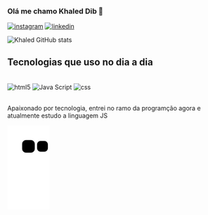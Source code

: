
### Olá me chamo Khaled Dib 👋

[![instagram](https://img.shields.io/badge/Instagram-E4405F?style=for-the-badge&logo=instagram&logoColor=white)](https://instagram.com/khaled_dib1/)
[![linkedin](https://img.shields.io/badge/LinkedIn-0077B5?style=for-the-badge&logo=linkedin&logoColor=white)](https://www.linkedin.com/in/khaled-dib-276823206")

![Khaled GitHub stats](https://github-readme-stats.vercel.app/api?username=Led3156&show_icons=true&theme=dracula)

## Tecnologias que uso no dia a dia 

<div style="dysplay: inline_block"><br/>
<img align="center" alt="html5" src="https://img.shields.io/badge/HTML5-E34F26?style=for-the-badge&logo=html5&logoColor=white "/>
<img align="center" alt="Java Script" src="https://img.shields.io/badge/JavaScript-323330?style=for-the-badge&logo=javascript&logoColor=F7DF1E "/>
<img align="center" alt="css" src="https://img.shields.io/badge/CSS3-1572B6?style=for-the-badge&logo=css3&logoColor=white "/>
</div><br/>

 Apaixonado por tecnologia, entrei no ramo da programção agora e atualmente estudo a linguagem JS
 
 ![Snake animation](https://github.com/led3156/led3156/blob/output/github-contribution-grid-snake.svg)
  